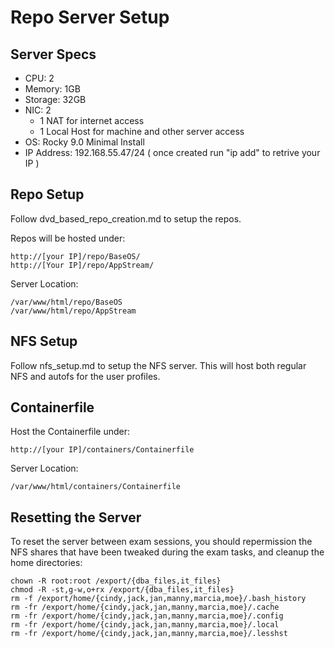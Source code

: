 # Repo Server Setup
## Server Specs
- CPU: 2
- Memory: 1GB
- Storage: 32GB
- NIC: 2
  - 1 NAT for internet access
  - 1 Local Host for machine and other server access
- OS: Rocky 9.0 Minimal Install
- IP Address: 192.168.55.47/24 ( once created run "ip add" to retrive your IP ) 

## Repo Setup
Follow dvd_based_repo_creation.md to setup the repos.

Repos will be hosted under:
```
http://[your IP]/repo/BaseOS/
http://[Your IP]/repo/AppStream/
```
Server Location:
```
/var/www/html/repo/BaseOS
/var/www/html/repo/AppStream
```

## NFS Setup
Follow nfs_setup.md to setup the NFS server. This will host both regular NFS and autofs for the user profiles.

## Containerfile
Host the Containerfile under:
```
http://[your IP]/containers/Containerfile
```
Server Location:
```
/var/www/html/containers/Containerfile
```
## Resetting the Server
To reset the server between exam sessions, you should repermission the NFS shares that have been tweaked during the exam tasks, and cleanup the home directories:
```
chown -R root:root /export/{dba_files,it_files}
chmod -R -st,g-w,o+rx /export/{dba_files,it_files}
rm -f /export/home/{cindy,jack,jan,manny,marcia,moe}/.bash_history
rm -fr /export/home/{cindy,jack,jan,manny,marcia,moe}/.cache
rm -fr /export/home/{cindy,jack,jan,manny,marcia,moe}/.config
rm -fr /export/home/{cindy,jack,jan,manny,marcia,moe}/.local
rm -fr /export/home/{cindy,jack,jan,manny,marcia,moe}/.lesshst
```
